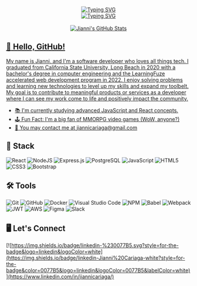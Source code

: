 <div align="center">
  <br />
  <a href="https://git.io/typing-svg"><img src="https://readme-typing-svg.demolab.com?font=Fira+Code&weight=600&size=36&duration=1&pause=10000&color=58A6FF&center=true&vCenter=true&width=435&height=60&lines=Jianni+Cariaga" alt="Typing SVG" />
  <br />
  <a href="https://git.io/typing-svg"><img src="https://readme-typing-svg.demolab.com?font=Fira+Code&size=24&duration=2500&pause=1000&color=58A6FF&center=true&vCenter=true&width=435&height=50&lines=Software+Developer" alt="Typing SVG" />
  <br /><br />
  <img src="https://github-readme-stats.vercel.app/api?username=jiannicariaga&theme=github_dark&hide=stars,contribs&card_width=400px&custom_title=Jianni's%20GitHub%20Stats" alt="Jianni's GitHub Stats" />
</div>

## :speech_balloon: Hello, GitHub!
My name is Jianni, and I'm a software developer who loves all things tech. I graduated from California State University, Long Beach in 2020 with a bachelor's degree in computer engineering and the LearningFuze accelerated web development program in 2022. I enjoy solving problems and learning new technologies to level up my skills and expand my toolbelt. My goal is to contribute to meaningful products or services as a developer where I can see my work come to life and positively impact the community.

- 📚 I'm currently studying advanced JavaScript and React concepts.
- 🕹️ Fun Fact: I'm a big fan of MMORPG video games (WoW, anyone?)
- 📨 You may contact me at [jiannicariaga@gmail.com](mailto:jiannicariaga@gmail.com)

## 🥞 Stack
![React](https://img.shields.io/badge/react-%2320232a.svg?style=for-the-badge&logo=react&logoColor=%2361DAFB)
![NodeJS](https://img.shields.io/badge/node.js-6DA55F?style=for-the-badge&logo=node.js&logoColor=white)
![Express.js](https://img.shields.io/badge/express.js-%23404d59.svg?style=for-the-badge&logo=express&logoColor=%2361DAFB)
![PostgreSQL](https://img.shields.io/badge/postgresql-%23316192.svg?style=for-the-badge&logo=postgresql&logoColor=white)
![JavaScript](https://img.shields.io/badge/javascript-%23323330.svg?style=for-the-badge&logo=javascript&logoColor=%23F7DF1E)
![HTML5](https://img.shields.io/badge/html5-%23E34F26.svg?style=for-the-badge&logo=html5&logoColor=white)
![CSS3](https://img.shields.io/badge/css3-%231572B6.svg?style=for-the-badge&logo=css3&logoColor=white)
![Bootstrap](https://img.shields.io/badge/bootstrap-%23563D7C.svg?style=for-the-badge&logo=bootstrap&logoColor=white)

## 🛠️ Tools
![Git](https://img.shields.io/badge/git-%23F05033.svg?style=for-the-badge&logo=git&logoColor=white)
![GitHub](https://img.shields.io/badge/github-%23121011.svg?style=for-the-badge&logo=github&logoColor=white)
![Docker](https://img.shields.io/badge/docker-%230db7ed.svg?style=for-the-badge&logo=docker&logoColor=white)
![Visual Studio Code](https://img.shields.io/badge/Visual%20Studio%20Code-0078d7.svg?style=for-the-badge&logo=visual-studio-code&logoColor=white)
![NPM](https://img.shields.io/badge/NPM-%23000000.svg?style=for-the-badge&logo=npm&logoColor=white)
![Babel](https://img.shields.io/badge/Babel-F9DC3e?style=for-the-badge&logo=babel&logoColor=black)
![Webpack](https://img.shields.io/badge/webpack-%238DD6F9.svg?style=for-the-badge&logo=webpack&logoColor=black)
![JWT](https://img.shields.io/badge/JWT-black?style=for-the-badge&logo=JSON%20web%20tokens)
![AWS](https://img.shields.io/badge/AWS-%23FF9900.svg?style=for-the-badge&logo=amazon-aws&logoColor=white)
![Figma](https://img.shields.io/badge/figma-%23F24E1E.svg?style=for-the-badge&logo=figma&logoColor=white)
![Slack](https://img.shields.io/badge/Slack-4A154B?style=for-the-badge&logo=slack&logoColor=white)

## 🖥️ Let's Connect
[![https://img.shields.io/badge/linkedin-%230077B5.svg?style=for-the-badge&logo=linkedin&logoColor=white](https://img.shields.io/badge/linkedin-Jianni%20Cariaga-white?style=for-the-badge&color=0077B5&logo=linkedin&logoColor=0077B5&labelColor=white)](https://www.linkedin.com/in/jiannicariaga/)

